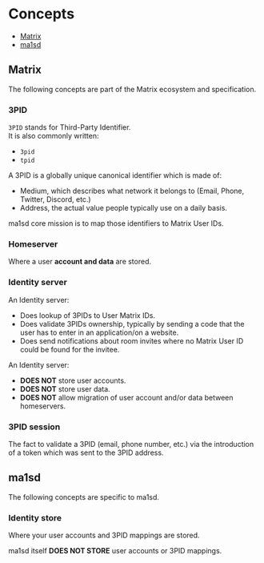 # Concepts
- [Matrix](#matrix)
- [ma1sd](#ma1sd)

## Matrix
The following concepts are part of the Matrix ecosystem and specification.

### 3PID
`3PID` stands for Third-Party Identifier.  
It is also commonly written:
- `3pid`
- `tpid`

A 3PID is a globally unique canonical identifier which is made of:
- Medium, which describes what network it belongs to (Email, Phone, Twitter, Discord, etc.)
- Address, the actual value people typically use on a daily basis.

ma1sd core mission is to map those identifiers to Matrix User IDs.

### Homeserver
Where a user **account and data** are stored.

### Identity server
An Identity server:
- Does lookup of 3PIDs to User Matrix IDs.
- Does validate 3PIDs ownership, typically by sending a code that the user has to enter in an application/on a website.
- Does send notifications about room invites where no Matrix User ID could be found for the invitee.

An Identity server:
- **DOES NOT** store user accounts.
- **DOES NOT** store user data.
- **DOES NOT** allow migration of user account and/or data between homeservers. 

### 3PID session
The fact to validate a 3PID (email, phone number, etc.) via the introduction of a token which was sent to the 3PID address.

## ma1sd
The following concepts are specific to ma1sd.

### Identity store
Where your user accounts and 3PID mappings are stored.

ma1sd itself **DOES NOT STORE** user accounts or 3PID mappings.
